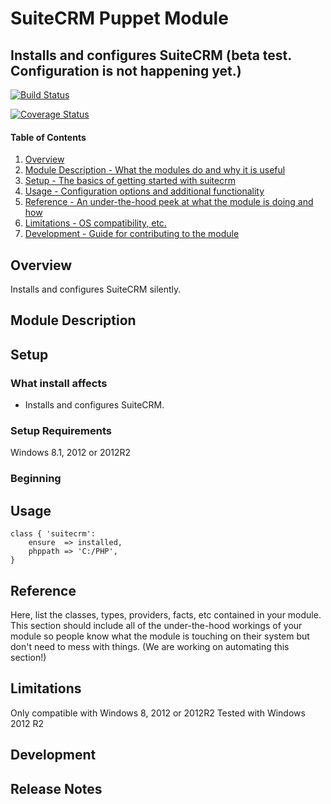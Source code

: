 # SuiteCRM Puppet Module

## Installs and configures SuiteCRM (beta test. Configuration is not happening yet.)

[![Build Status](https://travis-ci.org/PierrickI3/pierrickl-suitecrm.svg?branch=master)](https://travis-ci.org/PierrickI3/pierrickl-suitecrm)

[![Coverage Status](https://coveralls.io/repos/PierrickI3/pierrickl-suitecrm/badge.svg)](https://coveralls.io/r/PierrickI3/pierrickl-suitecrm)

#### Table of Contents

1. [Overview](#overview)
2. [Module Description - What the modules do and why it is useful](#module-description)
3. [Setup - The basics of getting started with suitecrm](#setup)
4. [Usage - Configuration options and additional functionality](#usage)
5. [Reference - An under-the-hood peek at what the module is doing and how](#reference)
5. [Limitations - OS compatibility, etc.](#limitations)
6. [Development - Guide for contributing to the module](#development)

## Overview

Installs and configures SuiteCRM silently.

## Module Description

## Setup

### What install affects

* Installs and configures SuiteCRM.

### Setup Requirements

Windows 8.1, 2012 or 2012R2

### Beginning

## Usage

```puppet
class { 'suitecrm':
    ensure  => installed,
    phppath => 'C:/PHP',
}
```

## Reference

Here, list the classes, types, providers, facts, etc contained in your module.
This section should include all of the under-the-hood workings of your module so
people know what the module is touching on their system but don't need to mess
with things. (We are working on automating this section!)

## Limitations

Only compatible with Windows 8, 2012 or 2012R2
Tested with Windows 2012 R2

## Development

## Release Notes